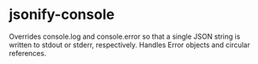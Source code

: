 # jsonify-console
Overrides console.log and console.error so that a single JSON string is written to stdout or stderr, respectively. Handles Error objects and circular references.

